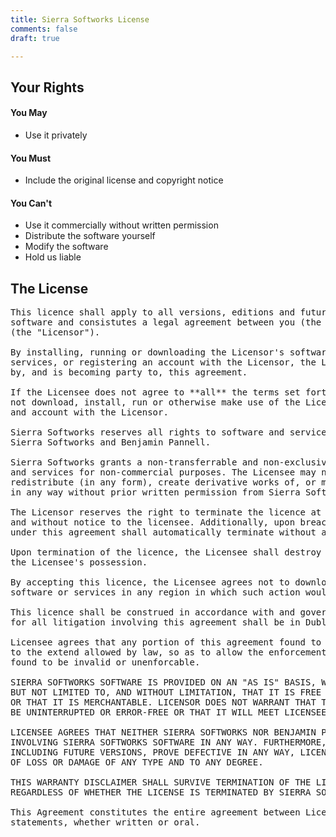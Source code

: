 ```yaml
---
title: Sierra Softworks License
comments: false
draft: true

---
```

## Your Rights
#### You May
<ul class="fa-ul">
  <li><i class="fa fa-li fa-check"></i> Use it privately</li>
</ul>

#### You Must
<ul class="fa-ul">
  <li><i class="fa fa-li fa-warning"></i> Include the original license and copyright notice</li>
</ul>

#### You Can't
<ul class="fa-ul">
  <li><i class="fa fa-li fa-times"></i> Use it commercially without written permission</li>
  <li><i class="fa fa-li fa-times"></i> Distribute the software yourself</li>
  <li><i class="fa fa-li fa-times"></i> Modify the software</li>
  <li><i class="fa fa-li fa-times"></i> Hold us liable</li>
</ul>

<!--more-->

## The License

<pre>
This licence shall apply to all versions, editions and future updates to Sierra Softworks
software and consistutes a legal agreement between you (the "Licensee") and Sierra Softworks
(the "Licensor").

By installing, running or downloading the Licensor's software, making use of the Licensor's
services, or registering an account with the Licensor, the Licensee is consenting to be bound
by, and is becoming party to, this agreement.

If the Licensee does not agree to **all** the terms set forth in this agreement, the Licensee should
not download, install, run or otherwise make use of the Licensor's software or services, or register
and account with the Licensor.

Sierra Softworks reserves all rights to software and services released, and unreleased, developed by
Sierra Softworks and Benjamin Pannell.

Sierra Softworks grants a non-transferrable and non-exclusive licence to use Sierra Softworks software
and services for non-commercial purposes. The Licensee may not disassemble, decompile, reverse engineer,
redistribute (in any form), create derivative works of, or modify Sierra Softworks applications or services
in any way without prior written permission from Sierra Softworks.

The Licensor reserves the right to terminate the licence at any time and for any reason, or no reason at all,
and without notice to the licensee. Additionally, upon breach of any term of this agreement, the licence granted
under this agreement shall automatically terminate without any additional notice to the licensee.

Upon termination of the licence, the Licensee shall destroy all copies of Sierra Softworks software or services in
the Licensee's possession.

By accepting this licence, the Licensee agrees not to download, install, run or otherwise make use of Sierra Softworks
software or services in any region in which such action would result in the violation of any law or ordinance.

This licence shall be construed in accordance with and goverened by the applicable laws of Ireland. Exclusive venue
for all litigation involving this agreement shall be in Dublin, Ireland. 

Licensee agrees that any portion of this agreement found to be invalid or unenforcable shall be modified,
to the extend allowed by law, so as to allow the enforcement of the original intended meaning of the portion
found to be invalid or unenforcable.

SIERRA SOFTWORKS SOFTWARE IS PROVIDED ON AN "AS IS" BASIS, WITHOUT WARRANTY OF ANY KIND INCLUDING,
BUT NOT LIMITED TO, AND WITHOUT LIMITATION, THAT IT IS FREE OF DEFECTS, FIT FOR A PARTICULAR PURPOSE,
OR THAT IT IS MERCHANTABLE. LICENSOR DOES NOT WARRANT THAT THE OPERATION OF SIERRA SOFTWORKS SOFTWARE WILL
BE UNINTERRUPTED OR ERROR-FREE OR THAT IT WILL MEET LICENSEE'S SPECIFIC REQUIREMENTS OR DESIRES.

LICENSEE AGREES THAT NEITHER SIERRA SOFTWORKS NOR BENJAMIN PANNELL SHALL BE LIABLE FOR ANY CLAIM WHATSOEVER
INVOLVING SIERRA SOFTWORKS SOFTWARE IN ANY WAY. FURTHERMORE, SHOULD ANY VERSION OF SIERRA SOFTWORKS SOFTWARE,
INCLUDING FUTURE VERSIONS, PROVE DEFECTIVE IN ANY WAY, LICENSEE ASSUMES THE ENTIRE COST, IF ANY,
OF LOSS OR DAMAGE OF ANY TYPE AND TO ANY DEGREE.

THIS WARRANTY DISCLAIMER SHALL SURVIVE TERMINATION OF THE LICENSE OF SIERRA SOFTWORKS SOFTWARE BY LICENSEE,
REGARDLESS OF WHETHER THE LICENSE IS TERMINATED BY SIERRA SOFTWORKS OR LICENSEE.

This Agreement constitutes the entire agreement between Licensor and Licensee and supersedes any prior
statements, whether written or oral.
</pre>